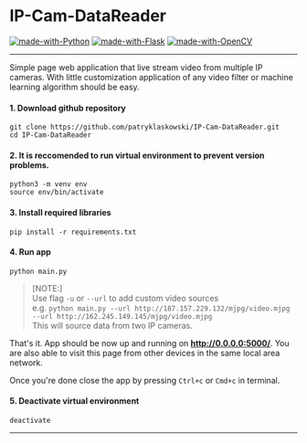 # IP-Cam-DataReader

[![made-with-Python](https://img.shields.io/badge/Made%20with-Python-1f425f.svg)](https://www.python.org/)
[![made-with-Flask](https://img.shields.io/badge/Made%20with-Flask-1f425f.svg)](https://palletsprojects.com/p/flask/)
[![made-with-OpenCV](https://img.shields.io/badge/Made%20with-OpenCV-1f425f.svg)](https://docs.opencv.org/)

---

Simple page web application that live stream video from multiple IP cameras.
With little customization application of any video filter or machine learning algorithm should be easy.


#### 1. Download github repository
```
git clone https://github.com/patryklaskowski/IP-Cam-DataReader.git
cd IP-Cam-DataReader
```
#### 2. It is reccomended to run virtual environment to prevent version problems.
```
python3 -m venv env
source env/bin/activate
```
#### 3. Install required libraries
```
pip install -r requirements.txt
```
#### 4. Run app
```
python main.py
```
> [NOTE:]<br>
> Use flag `-u` or `--url` to add custom video sources<br>
> e.g. `python main.py --url http://187.157.229.132/mjpg/video.mjpg --url http://162.245.149.145/mjpg/video.mjpg`<br>
> This will source data from two IP cameras.<br>

That's it. App should be now up and running on **http://0.0.0.0:5000/**.
You are also able to visit this page from other devices in the same local area network.

Once you're done close the app by pressing `Ctrl+c` or `Cmd+c` in terminal.

#### 5. Deactivate virtual environment
```
deactivate
```

---
